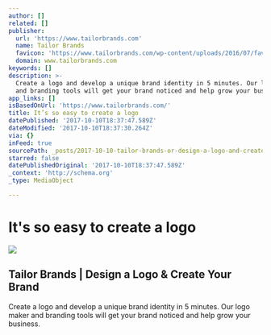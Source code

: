 ```yaml
---
author: []
related: []
publisher:
  url: 'https://www.tailorbrands.com'
  name: Tailor Brands
  favicon: 'https://www.tailorbrands.com/wp-content/uploads/2016/07/favicon-32x32.png'
  domain: www.tailorbrands.com
keywords: []
description: >-
  Create a logo and develop a unique brand identity in 5 minutes. Our logo maker
  and branding tools will get your brand noticed and help grow your business.
app_links: []
isBasedOnUrl: 'https://www.tailorbrands.com/'
title: It’s so easy to create a logo
datePublished: '2017-10-10T18:37:47.589Z'
dateModified: '2017-10-10T18:37:30.264Z'
via: {}
inFeed: true
sourcePath: _posts/2017-10-10-tailor-brands-or-design-a-logo-and-create-your-brand.md
starred: false
datePublishedOriginal: '2017-10-10T18:37:47.589Z'
_context: 'http://schema.org'
_type: MediaObject

---
```

# It's so easy to create a logo

<article style=""><img src="https://imgflo.herokuapp.com/graph/2b2431f8e7ba7b0/e48245ad6be704245146092fd9775f3b/croprotate.png?cropheight=495&amp;cropwidth=476&amp;degrees=0&amp;input=https%3A%2F%2Fwww.tailorbrands.com%2Fwp-content%2Fuploads%2F2016%2F09%2F512.png&amp;x=18&amp;y=9" /><h1>Tailor Brands | Design a Logo &amp; Create Your Brand</h1><p>Create a logo and develop a unique brand identity in 5 minutes. Our logo maker and branding tools will get your brand noticed and help grow your business.</p></article>